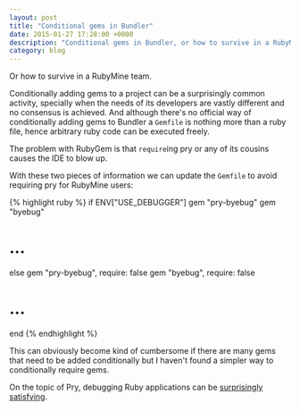 ```yaml
---
layout: post
title: "Conditional gems in Bundler"
date: 2015-01-27 17:28:00 +0000
description: "Conditional gems in Bundler, or how to survive in a RubyMine team"
category: blog
---
```


Or how to survive in a RubyMine team.

Conditionally adding gems to a project can be a surprisingly common activity,
specially when the needs of its developers are vastly different
and no consensus is achieved.
And although there's no official way of conditionally adding gems to Bundler
a `Gemfile` is nothing more than a ruby file,
hence arbitrary ruby code can be executed freely.

The problem with RubyGem is that `require`ing pry or any of its cousins
causes the IDE to blow up.

With these two pieces of information we can update the `Gemfile`
to avoid requiring pry for RubyMine users:


{% highlight ruby %}
if ENV["USE_DEBUGGER"]
  gem "pry-byebug"
  gem "byebug"
  # ...
else
  gem "pry-byebug", require: false
  gem "byebug", require: false
  # ...
end
{% endhighlight %}

This can obviously become kind of cumbersome
if there are many gems that need to be added conditionally
but I haven't found a simpler way to conditionally require gems.

On the topic of Pry,
debugging Ruby applications can be [surprisingly satisfying](http://www.youtube.com/watch?v=4hfMUP5iTq8).
